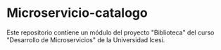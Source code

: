 # Microservicio-catalogo

 Este repositorio contiene un módulo del proyecto "Biblioteca" del curso "Desarrollo de Microservicios" de la Universidad Icesi. 
 

